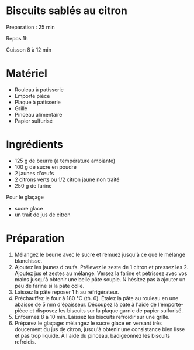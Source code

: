 Biscuits sablés au citron 
====

Preparation : 25 min

Repos 1h

Cuisson 8 à 12 min

# Matériel 
- Rouleau à patisserie
- Emporte pièce
- Plaque à patisserie
- Grille
- Pinceau alimentaire
- Papier sulfurisé

# Ingrédients 
- 125 g de beurre (à température ambiante)
- 100 g de sucre en poudre
- 2 jaunes d'œufs 
- 2 citrons verts ou 1/2 citron jaune non traité
- 250 g de farine

Pour le glaçage
- sucre glace
- un trait de jus de citron

# Préparation 

1. Mélangez le beurre avec le sucre et remuez jusqu'à ce que le mélange blanchisse.
2. Ajoutez les jaunes d'œufs. Prélevez le zeste de 1 citron et pressez les 2. Ajoutez jus et zestes au mélange. Versez la farine et pétrissez avec vos mains jusqu'à obtenir une belle pâte souple. N'hésitez pas à ajouter un peu de farine si la pâte colle.
3. Laissez la pâte reposer 1 h au réfrigérateur.
4. Préchauffez le four à 180 °C (th. 6). Étalez la pâte au rouleau en une abaisse de 5 mm d'épaisseur. Découpez là pâte à l'aide de l'emporte-pièce et disposez les biscuits sur la plaque garnie de papier sulfurisé.
5. Enfournez 8 à 10 min. Laissez les biscuits refroidir sur une grille.
6. Préparez le glaçage: mélangez le sucre glace en versant très doucement du jus de citron, jusqu'à obtenir une consistance bien lisse et pas trop liquide. À l'aide du pinceau, badigeonnez les biscuits refroidis.
